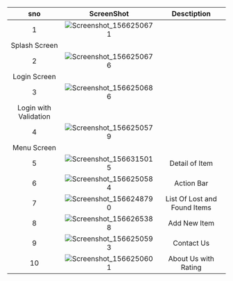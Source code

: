 | sno | ScreenShot  | Desctiption  |
| :---:   | :-: | :-: |
| 1 |  ![Screenshot_1566250671](https://user-images.githubusercontent.com/50931344/63307530-b7838200-c2bc-11e9-9886-8661b8b18ef8.png)
| Splash Screen |
|2| ![Screenshot_1566250676](https://user-images.githubusercontent.com/50931344/63307584-e00b7c00-c2bc-11e9-8a80-d4f8302fd153.png)
|Login Screen |
|3| ![Screenshot_1566250686](https://user-images.githubusercontent.com/50931344/63307621-08937600-c2bd-11e9-97df-2b9be16a5ab9.png)
|Login with Validation |
|4| ![Screenshot_1566250579](https://user-images.githubusercontent.com/50931344/63307633-16e19200-c2bd-11e9-91b2-45ff7f8847a1.png)
| Menu Screen|
|5|![Screenshot_1566315015](https://user-images.githubusercontent.com/50931344/63387321-1d324580-c373-11e9-88bf-ab821b6b734c.png)|Detail of Item|
|6|![Screenshot_1566250584](https://user-images.githubusercontent.com/50931344/63307661-28c33500-c2bd-11e9-87b2-de57c65cca3d.png) |Action Bar |
|7| ![Screenshot_1566248790](https://user-images.githubusercontent.com/50931344/63307686-442e4000-c2bd-11e9-96b8-36f6bb3d032b.png)| List Of Lost and Found Items|
|8| ![Screenshot_1566265388](https://user-images.githubusercontent.com/50931344/63387441-5ff41d80-c373-11e9-9f1d-6a5df9cde8f2.png)| Add New Item|
|9|![Screenshot_1566250593](https://user-images.githubusercontent.com/50931344/63307753-86f01800-c2bd-11e9-9b00-35b256a58955.png) | Contact Us|
|10|![Screenshot_1566250601](https://user-images.githubusercontent.com/50931344/63307762-93747080-c2bd-11e9-92c5-f57bee5fe0f7.png)| About Us with Rating|
